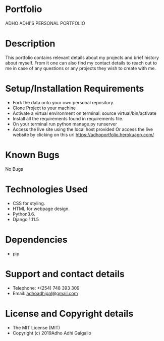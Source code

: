 # Portfolio
ADHO ADHI'S PERSONAL PORTFOLIO

# Description
This portfolio contains relevant details about my projects and brief history about myself. From it one can also find my contact details to reach out to me in case of any questions or any projects they wish to create with me.

# Setup/Installation Requirements

* Fork the data onto your own personal repository.
* Clone Project to your machine
* Activate a virtual environment on terminal: source virtual/bin/activate
* Install all the requirements found in requirements file.
* On your terminal run python manage.py runserver
* Access the live site using the local host provided
Or access the live website by clicking on this url https://adhoportfolio.herokuapp.com/
# Known Bugs
No Bugs

# Technologies Used
* CSS for styling.
* HTML for webpage design.
* Python3.6.
* Django 1.11.5
# Dependencies
* pip
# Support and contact details
* Telephone: +(254) 748 393 309
* Email: adhoadhigal@gmail.com
# License and Copyright details
* The MIT License (MIT)
* Copyright (c) 2019Adho Adhi Galgallo
